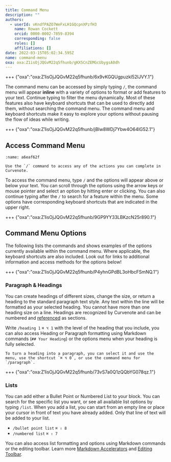 ```yaml
---
title: Command Menu
description: ""
authors:
  - userId: vKndfPAZO7WeFxLH1GQcpnXPzfH3
    name: Rowan Cockett
    orcid: 0000-0002-7859-8394
    corresponding: false
    roles: []
    affiliations: []
date: 2022-03-15T05:02:34.595Z
name: command-menu
oxa: oxa:Z1isOjJQGvM22q5fhunb/gKX5CnZEMGcUbygsA0dh
---
```


+++ {"oxa":"oxa:Z1isOjJQGvM22q5fhunb/6x9vKGQUgpuzkl52IJVY.1"}

The command menu can be accessed by simply typing `/`, the command menu will appear **inline** with a variety of options to format or add features to your text. Continue typing to filter the menu dynamically. Most of these features also have keyboard shortcuts that can be used to directly add them, without searching the command menu. The command menu and keyboard shortcuts make it easy to explore your options without pausing the flow of ideas while writing.

+++ {"oxa":"oxa:Z1isOjJQGvM22q5fhunb/jBlw8WDj7Ybw4O64IG52.1"}

## Access Command Menu

```{figure} images/MshxlXndaLsk3WbJ0ZGy-xbuscBaLDjx7V03omwY2-v3.gif
:name: a6eaf62f

Use the `/` command to access any of the actions you can complete in Curvenote.
```

To access the command menu, type `/` and the options will appear above or below your text. You can scroll through the options using the arrow keys or mouse pointer and select an option by hitting enter or clicking. You can also continue typing after the `/` to search for a feature within the menu. Some options have corresponding keyboard shortcuts that are indicated in the upper right.

+++ {"oxa":"oxa:Z1isOjJQGvM22q5fhunb/9GP9YY33LBKzcN25r890.1"}

## Command Menu Options

The following lists the commands and shows examples of the options currently available within the command menu. Where applicable, the keyboard shortcuts are also included. Look out for links to additional information and access methods for the options below!

+++ {"oxa":"oxa:Z1isOjJQGvM22q5fhunb/P4yhnGPdBL3oHbcFSmNQ.1"}

### Paragraph & Headings

You can create headings of different sizes, change the size, or return a heading to the standard paragraph text style. Any text within the line will be formatted as your selected heading. You cannot have more than one heading size on a line. Headings are recognized by Curvenote and can be numbered and [referenced](oxa:Z1isOjJQGvM22q5fhunb/kM7RCPH0vEYtXYMgTN6G "Internal References") as sections.

Write `/heading 1` `⌘ ⌥ 1` with the level of the heading that you include, you can also access Heading or Paragraph formatting using Markdown commands (`## Your Heading`) or the options menu when your heading is fully selected.

````{important}
To turn a heading into a paragraph, you can select it and use the menu, use the shortcut `⌘ ⌥ 0`, or use the command menu for `/paragraph`.

````

+++ {"oxa":"oxa:Z1isOjJQGvM22q5fhunb/73vS7a0Q1zQQbYG078qz.1"}

### Lists

You can add either a Bullet Point or Numbered List to your block. You can search for the specific list you want, or see all available list options by typing `/list`. When you add a list, you can start from an empty line or place your cursor in front of text you have already added. Only that line of text will be added to your list.

- `/bullet point list` `⌘ ⇧ 8`
- `/numbered list` `⌘ ⇧ 7`

You can also access list formatting and options using Markdown commands or the editing toolbar. Learn more [Markdown Accelerators](oxa:Z1isOjJQGvM22q5fhunb/CR4x2BBf2tUF5l0BmMNK "Markdown Accelerators") and [Editing Toolbar](oxa:Z1isOjJQGvM22q5fhunb/FXp6KALoOyrnk0w5XgQT "Editing Toolbar").


